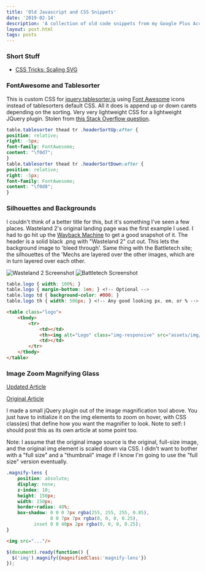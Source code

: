 ```yaml
---
title: 'Old Javascript and CSS Snippets'
date: '2019-02-14'
description: 'A collection of old code snippets from my Google Plus Account'
layout: post.html
tags: posts
---
```


### Short Stuff
* [CSS Tricks: Scaling SVG](https://css-tricks.com/scale-svg/)

### FontAwesome and Tablesorter
This is custom CSS for [jquery.tablesorter.js](http://tablesorter.com/docs/) using [Font Awesome](http://fontawesome.io) icons instead of tablesorters default CSS. All it does is append up or down carets depending on the sorting. Very very lightweight CSS for a lightweight JQuery plugin. Stolen from [this Stack Overflow question](http://stackoverflow.com/questions/14736496/use-font-awesome-icons-in-css).

```css
table.tablesorter thead tr .headerSortUp:after {
position: relative;
right: -5px;
font-family: FontAwesome;
content: "\f0d7";
}
table.tablesorter thead tr .headerSortDown:after {
position: relative;
right: -5px;
font-family: FontAwesome;
content: "\f0d8";
}
```

### Silhouettes and Backgrounds
I couldn't think of a better title for this, but it's something I've seen a few places. Wasteland 2's original landing page was the first example I used. I had to go hit up the [Wayback Machine](https://archive.org/web/) to get a good snapshot of it. The header is a solid black .png with "Wasteland 2" cut out. This lets the background image to 'bleed through'. Same thing with the Battletech site; the silhouettes of the 'Mechs are layered over the other images, which are in turn layered over each other.

<img src="/assets/img/2019-02-14-wasteland-2.png" class="img-fluid" alt="Wasteland 2 Screenshot">

<img src="/assets/img/2019-02-14-battletech.png" class="img-fluid" alt="Battletech Screenshot">

```css
table.logo { width: 100%; }
table.logo { margin-bottom: 1em; } <!-- Optional -->
table.logo td { background-color: #000; }
table.logo th { width: 506px; } <!-- Any good looking px, em, or % -->
```

```html
<table class="logo">
    <tbody>
        <tr>
            <td></td>
            <th><img alt="Logo" class="img-responsive" src="assets/img/logo.png" /></th>
            <td></td>
        </tr>
    </tbody>
</table>
```

### Image Zoom Magnifying Glass
<a href="../2019-02-15-magnify/">Updated Article</a>

[Original Article](http://thecodeplayer.com/walkthrough/magnifying-glass-for-images-using-jquery-and-css3)

I made a small jQuery plugin out of the image magnification tool above. You just have to initialize it on the img elements to zoom on hover, with CSS class(es) that define how you want the magnifier to look. Note to self: I should post this as its own article at some point too.

Note: I assume that the original image source is the original, full-size image, and the original img element is scaled down via CSS. I didn't want to bother with a "full size" and a "thumbnail" image if I know I'm going to use the "full size" version eventually.

```css
.magnify-lens {
    position: absolute;
    display: none;
    z-index: 10;
    height: 150px;
    width: 150px;
    border-radius: 40%;
    box-shadow: 0 0 0 7px rgba(255, 255, 255, 0.85),
                0 0 7px 7px rgba(0, 0, 0, 0.25),
          inset 0 0 40px 2px rgba(0, 0, 0, 0.25);
}
```

```html
<img src="..."/>
```

```javascript
$(document).ready(function() {
  $('img').magnify({magnifiedClass:'magnify-lens'})
});
```